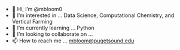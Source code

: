 - 👋 Hi, I’m @mbloom0
- 👀 I’m interested in ... Data Science, Computational Chemistry, and Vertical Farming
- 🌱 I’m currently learning ... Python
- 💞️ I’m looking to collaborate on ... 
- 📫 How to reach me ... mbloom@pugetsound.edu

<!---
mbloom0/mbloom0 is a ✨ special ✨ repository because its `README.md` (this file) appears on your GitHub profile.
You can click the Preview link to take a look at your changes.
--->
